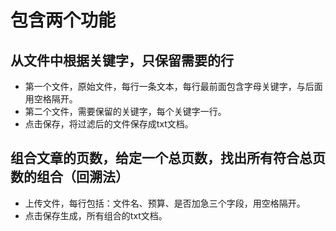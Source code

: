 # 包含两个功能
## 从文件中根据关键字，只保留需要的行
- 第一个文件，原始文件，每行一条文本，每行最前面包含字母关键字，与后面用空格隔开。
- 第二个文件，需要保留的关键字，每个关键字一行。
- 点击保存，将过滤后的文件保存成txt文档。

## 组合文章的页数，给定一个总页数，找出所有符合总页数的组合（回溯法）
- 上传文件，每行包括：文件名、预算、是否加急三个字段，用空格隔开。
- 点击保存生成，所有组合的txt文档。
